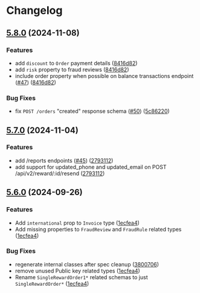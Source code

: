 # Changelog

## [5.8.0](https://github.com/tremendous-rewards/tremendous-ruby/compare/tremendous_ruby/v5.7.0...tremendous_ruby/v5.8.0) (2024-11-08)


### Features

* add `discount` to `Order` payment details ([8416d82](https://github.com/tremendous-rewards/tremendous-ruby/commit/8416d82bfd2ae3431e01121b0b18dcfacd019736))
* add `risk` property to fraud reviews ([8416d82](https://github.com/tremendous-rewards/tremendous-ruby/commit/8416d82bfd2ae3431e01121b0b18dcfacd019736))
* include order property when possible on balance transactions endpoint ([#47](https://github.com/tremendous-rewards/tremendous-ruby/issues/47)) ([8416d82](https://github.com/tremendous-rewards/tremendous-ruby/commit/8416d82bfd2ae3431e01121b0b18dcfacd019736))


### Bug Fixes

* fix `POST /orders` "created" response schema ([#50](https://github.com/tremendous-rewards/tremendous-ruby/issues/50)) ([5c86220](https://github.com/tremendous-rewards/tremendous-ruby/commit/5c862209475feedd85691e21db2aae591d5bda45))

## [5.7.0](https://github.com/tremendous-rewards/tremendous-ruby/compare/tremendous_ruby/v5.6.0...tremendous_ruby/v5.7.0) (2024-11-04)


### Features

* add /reports endpoints ([#45](https://github.com/tremendous-rewards/tremendous-ruby/issues/45)) ([2793112](https://github.com/tremendous-rewards/tremendous-ruby/commit/2793112e8eb2dc362391e7dda56c760c1dc55450))
* add support for updated_phone and updated_email on POST /api/v2/reward/:id/resend ([2793112](https://github.com/tremendous-rewards/tremendous-ruby/commit/2793112e8eb2dc362391e7dda56c760c1dc55450))

## [5.6.0](https://github.com/tremendous-rewards/tremendous-ruby/compare/tremendous_ruby-v5.5.0...tremendous_ruby/v5.6.0) (2024-09-26)


### Features

* Add `international` prop to `Invoice` type ([1ecfea4](https://github.com/tremendous-rewards/tremendous-ruby/commit/1ecfea45130933be82a3af5f46cbb8ae4f9e867e))
* Add missing properties to `FraudReview` and `FraudRule` related types ([1ecfea4](https://github.com/tremendous-rewards/tremendous-ruby/commit/1ecfea45130933be82a3af5f46cbb8ae4f9e867e))


### Bug Fixes

* regenerate internal classes after spec cleanup ([3800706](https://github.com/tremendous-rewards/tremendous-ruby/commit/38007068cf674239bae8ab8338fc5128fcf1bfff))
* remove unused Public key related types ([1ecfea4](https://github.com/tremendous-rewards/tremendous-ruby/commit/1ecfea45130933be82a3af5f46cbb8ae4f9e867e))
* Rename `SingleRewardOrder1*` related schemas to just `SingleRewardOrder*` ([1ecfea4](https://github.com/tremendous-rewards/tremendous-ruby/commit/1ecfea45130933be82a3af5f46cbb8ae4f9e867e))
